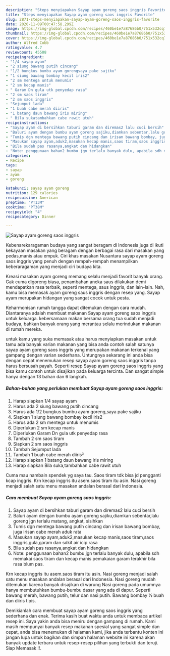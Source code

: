 ```yaml
---
description: "Steps menyiapakan Sayap ayam goreng saos inggris Favorite"
title: "Steps menyiapakan Sayap ayam goreng saos inggris Favorite"
slug: 2871-steps-menyiapakan-sayap-ayam-goreng-saos-inggris-favorite
date: 2020-11-09T00:47:58.299Z
image: https://img-global.cpcdn.com/recipes/460be1e7a87686b0/751x532cq70/sayap-ayam-goreng-saos-inggris-foto-resep-utama.jpg
thumbnail: https://img-global.cpcdn.com/recipes/460be1e7a87686b0/751x532cq70/sayap-ayam-goreng-saos-inggris-foto-resep-utama.jpg
cover: https://img-global.cpcdn.com/recipes/460be1e7a87686b0/751x532cq70/sayap-ayam-goreng-saos-inggris-foto-resep-utama.jpg
author: Alfred Cobb
ratingvalue: 4.7
reviewcount: 45508
recipeingredient:
- "1/4 sayap ayam"
- "2 siung bawang putih cincang"
- "1/2 bungkus bumbu ayam gorengsaya pake sajiku"
- "1 siung bawang bombay kecil iris2"
- "2 sm mentega untuk menumis"
- "2 sm kecap manis"
- " Garam Dn gula utk penyedap rasa"
- "2 sm saos tiram"
- "2 sm saos inggris"
- "Sejumput lada"
- "1 buah cabe merah diiris"
- "1 batang daun bawang iris miring"
- " Bila sukatambahkan cabe rawit utuh"
recipeinstructions:
- "Sayap ayam di bersihkan taburi garam dan diremas2 lalu cuci bersih"
- "Baluri ayam dengan bumbu ayam goreng sajiku,diamkan sebentar,lalu goreng jgn terlalu matang, angkat, sisihkan"
- "Tumis dgn mentega bawang putih cincang dan irisan bawang bombay, juga irisan cabe merah aduk rata"
- "Masukan sayap ayam,aduk2,masukan kecap manis,saos tiram,saos inggris,gula,garam dan sdkit air icip rasa"
- "Bila sudah pas rasanya,angkat dan hidangkan"
- "Note: penggunaan bahan2 bumbu jgn terlalu banyak dulu, apabila sdh memakai saos tiram dan kecap manis pemakaian garam terakhir bila rasa blum pas."
categories:
- Recipe
tags:
- sayap
- ayam
- goreng

katakunci: sayap ayam goreng 
nutrition: 129 calories
recipecuisine: American
preptime: "PT13M"
cooktime: "PT38M"
recipeyield: "4"
recipecategory: Dinner

---
```



![Sayap ayam goreng saos inggris](https://img-global.cpcdn.com/recipes/460be1e7a87686b0/751x532cq70/sayap-ayam-goreng-saos-inggris-foto-resep-utama.jpg)

Kebenarekaragaman budaya yang sangat beragam di Indonesia juga di ikuti kekayaan masakan yang beragam dengan berbagai rasa dari masakan yang pedas,manis atau empuk. Ciri khas masakan Nusantara sayap ayam goreng saos inggris yang penuh dengan rempah-rempah menampilkan keberaragaman yang menjadi ciri budaya kita.


Kreasi masakan ayam goreng memang selalu menjadi favorit banyak orang. Gak cuma digoreng biasa, penambahan aneka saus dilakukan demi mendapatkan rasa terbaik, seperti mentega, saus inggris, dan lain-lain. Nah, kamu bisa memasak ayam goreng saus inggris dengan resep yang. Sayap ayam merupakan hidangan yang sangat cocok untuk pesta.

Keharmonisan rumah tangga dapat ditemukan dengan cara mudah. Diantaranya adalah membuat makanan Sayap ayam goreng saos inggris untuk keluarga. kebersamaan makan bersama orang tua sudah menjadi budaya, bahkan banyak orang yang merantau selalu merindukan makanan di rumah mereka.

untuk kamu yang suka memasak atau harus menyiapkan masakan untuk tamu ada banyak varian makanan yang bisa anda contoh salah satunya sayap ayam goreng saos inggris yang merupakan makanan terkenal yang gampang dengan varian sederhana. Untungnya sekarang ini anda bisa dengan cepat menemukan resep sayap ayam goreng saos inggris tanpa harus bersusah payah.
Seperti resep Sayap ayam goreng saos inggris yang bisa kamu contoh untuk disajikan pada keluarga tercinta. Dan sangat simple hanya dengan 13 bahan dan 6 langkah.


<!--inarticleads1-->

##### Bahan-bahan yang perlukan membuat Sayap ayam goreng saos inggris:

1. Harap siapkan 1/4 sayap ayam
1. Harus ada 2 siung bawang putih cincang
1. Harus ada 1/2 bungkus bumbu ayam goreng,saya pake sajiku
1. Siapkan 1 siung bawang bombay kecil iris2
1. Harus ada 2 sm mentega untuk menumis
1. Diperlukan 2 sm kecap manis
1. Diperlukan  Garam Dn gula utk penyedap rasa
1. Tambah 2 sm saos tiram
1. Siapkan 2 sm saos inggris
1. Tambah Sejumput lada
1. Tambah 1 buah cabe merah diiris²
1. Harap siapkan 1 batang daun bawang iris miring
1. Harap siapkan  Bila suka,tambahkan cabe rawit utuh


Cuma mau nambain spendek yg saya tau. Saos tiram tdk bisa jd pengganti kcap inggris. Krn kecap inggris itu asem.saos tiram itu asin. Nasi goreng menjadi salah satu menu masakan andalan berasal dari Indonesia. 

<!--inarticleads2-->

##### Cara membuat  Sayap ayam goreng saos inggris:

1. Sayap ayam di bersihkan taburi garam dan diremas2 lalu cuci bersih
1. Baluri ayam dengan bumbu ayam goreng sajiku,diamkan sebentar,lalu goreng jgn terlalu matang, angkat, sisihkan
1. Tumis dgn mentega bawang putih cincang dan irisan bawang bombay, juga irisan cabe merah aduk rata
1. Masukan sayap ayam,aduk2,masukan kecap manis,saos tiram,saos inggris,gula,garam dan sdkit air icip rasa
1. Bila sudah pas rasanya,angkat dan hidangkan
1. Note: penggunaan bahan2 bumbu jgn terlalu banyak dulu, apabila sdh memakai saos tiram dan kecap manis pemakaian garam terakhir bila rasa blum pas.


Krn kecap inggris itu asem.saos tiram itu asin. Nasi goreng menjadi salah satu menu masakan andalan berasal dari Indonesia. Nasi goreng mudah ditemukan karena banyak disajikan di warung Nasi goreng pada umumnya hanya membutuhkan bumbu-bumbu dasar yang ada di dapur. Seperti bawang merah, bawang putih, telur dan nasi putih. Bawang bombay ½ buah dan diiris tipis. 

Demikianlah cara membuat sayap ayam goreng saos inggris yang sederhana dan enak. Terima kasih buat waktu anda untuk membaca artikel resep ini. Saya yakin anda bisa meniru dengan gampang di rumah. Kami masih mempunyai banyak resep makanan spesial yang sangat simple dan cepat, anda bisa menemukan di halaman kami, jika anda terbantu konten ini jangan lupa untuk bagikan dan simpan halaman website ini karena akan banyak update terbaru untuk resep-resep pilihan yang terbukti dan teruji. Siap Memasak !!. 
